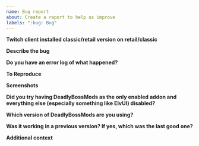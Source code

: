 ```yaml
---
name: Bug report
about: Create a report to help us improve
labels: ":bug: Bug"
---
```

**Twitch client installed classic/retail version on retail/classic**
<!-- if you are here to report an issue with wrong version of DBM installed on your game version, that is an issue you need to report to twitch support, not here. DBM correctly releases correct versions for correct game versions. There exists a bug in twitch client where for whatever reason it gets the two backwards. This issue seems to come and go and for SOME REASON twitch can't seem to figure out why. They just keep saying it's "resolved" only to have issue come back hours/days later, again and again and again. Any tickets created for this will be immediately closed since there is NOTHING that can be done on DBMs end. If your issue is something else related to DBM, continue on -->

**Describe the bug**
<!-- What did you expect to happen and what happened instead? -->

**Do you have an error log of what happened?**
<!-- If you don't see any errors, make sure that error reporting is enabled (`/console scriptErrors 1`) or install https://www.curseforge.com/wow/addons/bugsack & https://www.curseforge.com/wow/addons/bug-grabber, yes both are needed. -->

**To Reproduce**
<!-- Steps to reproduce the behavior:
1. Go to '...'
2. Click on '....'
3. Scroll down to '....'
4. See error
-->

**Screenshots**

**Did you try having DeadlyBossMods as the only enabled addon and everything else (especially something like ElvUI) disabled?**

**Which version of DeadlyBossMods are you using?**

**Was it working in a previous version? If yes, which was the last good one?**

**Additional context**
